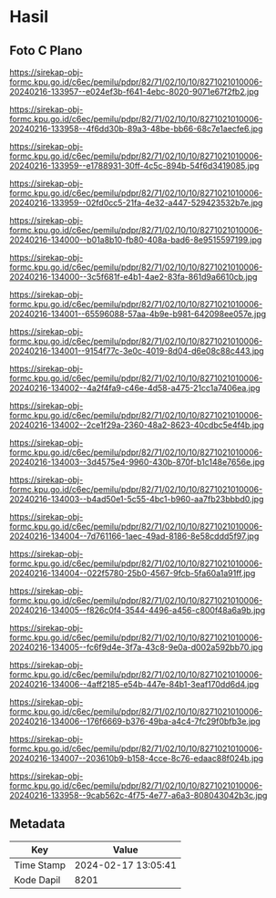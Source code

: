 # Hasil

## Foto C Plano

https://sirekap-obj-formc.kpu.go.id/c6ec/pemilu/pdpr/82/71/02/10/10/8271021010006-20240216-133957--e024ef3b-f641-4ebc-8020-9071e67f2fb2.jpg

https://sirekap-obj-formc.kpu.go.id/c6ec/pemilu/pdpr/82/71/02/10/10/8271021010006-20240216-133958--4f6dd30b-89a3-48be-bb66-68c7e1aecfe6.jpg

https://sirekap-obj-formc.kpu.go.id/c6ec/pemilu/pdpr/82/71/02/10/10/8271021010006-20240216-133959--e1788931-30ff-4c5c-894b-54f6d3419085.jpg

https://sirekap-obj-formc.kpu.go.id/c6ec/pemilu/pdpr/82/71/02/10/10/8271021010006-20240216-133959--02fd0cc5-21fa-4e32-a447-529423532b7e.jpg

https://sirekap-obj-formc.kpu.go.id/c6ec/pemilu/pdpr/82/71/02/10/10/8271021010006-20240216-134000--b01a8b10-fb80-408a-bad6-8e9515597199.jpg

https://sirekap-obj-formc.kpu.go.id/c6ec/pemilu/pdpr/82/71/02/10/10/8271021010006-20240216-134000--3c5f681f-e4b1-4ae2-83fa-861d9a6610cb.jpg

https://sirekap-obj-formc.kpu.go.id/c6ec/pemilu/pdpr/82/71/02/10/10/8271021010006-20240216-134001--65596088-57aa-4b9e-b981-642098ee057e.jpg

https://sirekap-obj-formc.kpu.go.id/c6ec/pemilu/pdpr/82/71/02/10/10/8271021010006-20240216-134001--9154f77c-3e0c-4019-8d04-d6e08c88c443.jpg

https://sirekap-obj-formc.kpu.go.id/c6ec/pemilu/pdpr/82/71/02/10/10/8271021010006-20240216-134002--4a2f4fa9-c46e-4d58-a475-21cc1a7406ea.jpg

https://sirekap-obj-formc.kpu.go.id/c6ec/pemilu/pdpr/82/71/02/10/10/8271021010006-20240216-134002--2ce1f29a-2360-48a2-8623-40cdbc5e4f4b.jpg

https://sirekap-obj-formc.kpu.go.id/c6ec/pemilu/pdpr/82/71/02/10/10/8271021010006-20240216-134003--3d4575e4-9960-430b-870f-b1c148e7656e.jpg

https://sirekap-obj-formc.kpu.go.id/c6ec/pemilu/pdpr/82/71/02/10/10/8271021010006-20240216-134003--b4ad50e1-5c55-4bc1-b960-aa7fb23bbbd0.jpg

https://sirekap-obj-formc.kpu.go.id/c6ec/pemilu/pdpr/82/71/02/10/10/8271021010006-20240216-134004--7d761166-1aec-49ad-8186-8e58cddd5f97.jpg

https://sirekap-obj-formc.kpu.go.id/c6ec/pemilu/pdpr/82/71/02/10/10/8271021010006-20240216-134004--022f5780-25b0-4567-9fcb-5fa60a1a91ff.jpg

https://sirekap-obj-formc.kpu.go.id/c6ec/pemilu/pdpr/82/71/02/10/10/8271021010006-20240216-134005--f826c0f4-3544-4496-a456-c800f48a6a9b.jpg

https://sirekap-obj-formc.kpu.go.id/c6ec/pemilu/pdpr/82/71/02/10/10/8271021010006-20240216-134005--fc6f9d4e-3f7a-43c8-9e0a-d002a592bb70.jpg

https://sirekap-obj-formc.kpu.go.id/c6ec/pemilu/pdpr/82/71/02/10/10/8271021010006-20240216-134006--4aff2185-e54b-447e-84b1-3eaf170dd6d4.jpg

https://sirekap-obj-formc.kpu.go.id/c6ec/pemilu/pdpr/82/71/02/10/10/8271021010006-20240216-134006--176f6669-b376-49ba-a4c4-7fc29f0bfb3e.jpg

https://sirekap-obj-formc.kpu.go.id/c6ec/pemilu/pdpr/82/71/02/10/10/8271021010006-20240216-134007--203610b9-b158-4cce-8c76-edaac88f024b.jpg

https://sirekap-obj-formc.kpu.go.id/c6ec/pemilu/pdpr/82/71/02/10/10/8271021010006-20240216-133958--9cab562c-4f75-4e77-a6a3-808043042b3c.jpg


## Metadata

| Key        | Value               |
| ---------- | ------------------- |
| Time Stamp | 2024-02-17 13:05:41 |
| Kode Dapil | 8201                |



